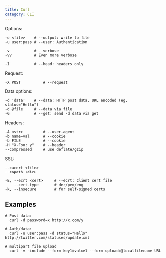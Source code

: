 ```yaml
---
title: Curl
category: CLI
---
```


Options:

    -o <file>    # --output: write to file
    -u user:pass # --user: Authentication

    -v           # --verbose
    -vv          # Even more verbose

    -I           # --head: headers only

Request:

    -X POST          # --request

Data options:

    -d 'data'    # --data: HTTP post data, URL encoded (eg, status="Hello")
    -d @file     # --data via file
    -G           # --get: send -d data via get

Headers:

    -A <str>         # --user-agent
    -b name=val      # --cookie
    -b FILE          # --cookie
    -H "X-Foo: y"    # --header
    --compressed     # use deflate/gzip

SSL:

    --cacert <file>
    --capath <dir>

    -E, --ecrt <cert>     # --ecrt: Client cert file
        --cert-type       # der/pem/eng
    -k, --insecure        # for self-signed certs

## Examples

    # Post data:
      curl -d password=x http://x.com/y

    # Auth/data:
      curl -u user:pass -d status="Hello" http://twitter.com/statuses/update.xml

    # multipart file upload
      curl -v -include --form key1=value1 --form upload=@localfilename URL
